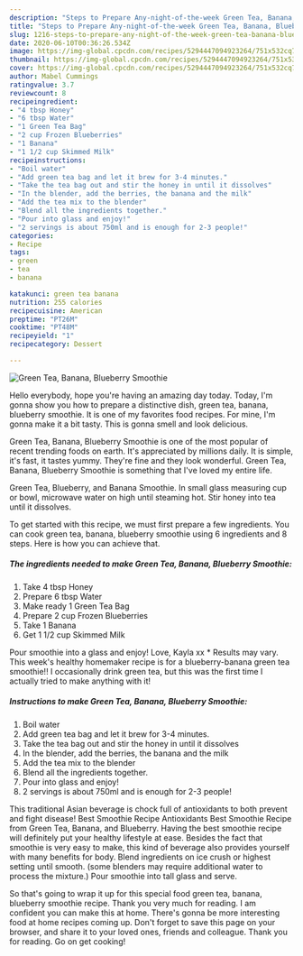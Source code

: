 ```yaml
---
description: "Steps to Prepare Any-night-of-the-week Green Tea, Banana, Blueberry Smoothie"
title: "Steps to Prepare Any-night-of-the-week Green Tea, Banana, Blueberry Smoothie"
slug: 1216-steps-to-prepare-any-night-of-the-week-green-tea-banana-blueberry-smoothie
date: 2020-06-10T00:36:26.534Z
image: https://img-global.cpcdn.com/recipes/5294447094923264/751x532cq70/green-tea-banana-blueberry-smoothie-recipe-main-photo.jpg
thumbnail: https://img-global.cpcdn.com/recipes/5294447094923264/751x532cq70/green-tea-banana-blueberry-smoothie-recipe-main-photo.jpg
cover: https://img-global.cpcdn.com/recipes/5294447094923264/751x532cq70/green-tea-banana-blueberry-smoothie-recipe-main-photo.jpg
author: Mabel Cummings
ratingvalue: 3.7
reviewcount: 8
recipeingredient:
- "4 tbsp Honey"
- "6 tbsp Water"
- "1 Green Tea Bag"
- "2 cup Frozen Blueberries"
- "1 Banana"
- "1 1/2 cup Skimmed Milk"
recipeinstructions:
- "Boil water"
- "Add green tea bag and let it brew for 3-4 minutes."
- "Take the tea bag out and stir the honey in until it dissolves"
- "In the blender, add the berries, the banana and the milk"
- "Add the tea mix to the blender"
- "Blend all the ingredients together."
- "Pour into glass and enjoy!"
- "2 servings is about 750ml and is enough for 2-3 people!"
categories:
- Recipe
tags:
- green
- tea
- banana

katakunci: green tea banana 
nutrition: 255 calories
recipecuisine: American
preptime: "PT26M"
cooktime: "PT48M"
recipeyield: "1"
recipecategory: Dessert

---
```



![Green Tea, Banana, Blueberry Smoothie](https://img-global.cpcdn.com/recipes/5294447094923264/751x532cq70/green-tea-banana-blueberry-smoothie-recipe-main-photo.jpg)

Hello everybody, hope you're having an amazing day today. Today, I'm gonna show you how to prepare a distinctive dish, green tea, banana, blueberry smoothie. It is one of my favorites food recipes. For mine, I'm gonna make it a bit tasty. This is gonna smell and look delicious.

Green Tea, Banana, Blueberry Smoothie is one of the most popular of recent trending foods on earth. It's appreciated by millions daily. It is simple, it's fast, it tastes yummy. They're fine and they look wonderful. Green Tea, Banana, Blueberry Smoothie is something that I've loved my entire life.

Green Tea, Blueberry, and Banana Smoothie. In small glass measuring cup or bowl, microwave water on high until steaming hot. Stir honey into tea until it dissolves.


To get started with this recipe, we must first prepare a few ingredients. You can cook green tea, banana, blueberry smoothie using 6 ingredients and 8 steps. Here is how you can achieve that.

<!--inarticleads1-->

##### The ingredients needed to make Green Tea, Banana, Blueberry Smoothie:

1. Take 4 tbsp Honey
1. Prepare 6 tbsp Water
1. Make ready 1 Green Tea Bag
1. Prepare 2 cup Frozen Blueberries
1. Take 1 Banana
1. Get 1 1/2 cup Skimmed Milk


Pour smoothie into a glass and enjoy! Love, Kayla xx * Results may vary. This week&#39;s healthy homemaker recipe is for a blueberry-banana green tea smoothie!! I occasionally drink green tea, but this was the first time I actually tried to make anything with it! 

<!--inarticleads2-->

##### Instructions to make Green Tea, Banana, Blueberry Smoothie:

1. Boil water
1. Add green tea bag and let it brew for 3-4 minutes.
1. Take the tea bag out and stir the honey in until it dissolves
1. In the blender, add the berries, the banana and the milk
1. Add the tea mix to the blender
1. Blend all the ingredients together.
1. Pour into glass and enjoy!
1. 2 servings is about 750ml and is enough for 2-3 people!


This traditional Asian beverage is chock full of antioxidants to both prevent and fight disease! Best Smoothie Recipe Antioxidants Best Smoothie Recipe from Green Tea, Banana, and Blueberry. Having the best smoothie recipe will definitely put your healthy lifestyle at ease. Besides the fact that smoothie is very easy to make, this kind of beverage also provides yourself with many benefits for body. Blend ingredients on ice crush or highest setting until smooth. (some blenders may require additional water to process the mixture.) Pour smoothie into tall glass and serve. 

So that's going to wrap it up for this special food green tea, banana, blueberry smoothie recipe. Thank you very much for reading. I am confident you can make this at home. There's gonna be more interesting food at home recipes coming up. Don't forget to save this page on your browser, and share it to your loved ones, friends and colleague. Thank you for reading. Go on get cooking!
